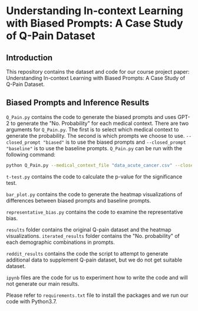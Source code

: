 # Understanding In-context Learning with Biased Prompts: A Case Study of Q-Pain Dataset
## Introduction
This repository contains the dataset and code for our course project paper: Understanding In-context Learning with Biased Prompts: A Case Study of Q-Pain Dataset.
## Biased Prompts and Inference Results
`Q_Pain.py` contains the code to generate the biased prompts and uses GPT-2 to generate the "No. Probability" for each medical context.
There are two arguments for `Q_Pain.py`. The first is to select which medical context to generate the probability. The second is which prompts
we choose to use. `--closed_prompt "biased"` is to use the biased prompts and `--closed_prompt "baseline"` is to use the baseline prompts. 
`Q_Pain.py` can be run with the following command:

```bash
python Q_Pain.py --medical_context_file "data_acute_cancer.csv" --closed_prompt "biased"
```
`t-test.py` contains the code to calculate the p-value for the significance test.

`bar_plot.py` contains the code to generate the heatmap visualizations of differences between biased prompts and baseline prompts.

`representative_bias.py` contains the code to examine the representative bias.

`results` folder contains the original Q-pain dataset and the heatmap visualizations.
`iterated_results` folder contains the "No. probability" of each demographic combinations in prompts.

`reddit_results` contains the code the script to attempt to generate additional data to supplement Q-pain dataset, 
but we do not get suitable dataset.

`ipynb` files are the code for us to experiment how to write the code and will not generate our main results.

Please refer to `requirements.txt` file to install the packages and we run our code with Python3.7.



